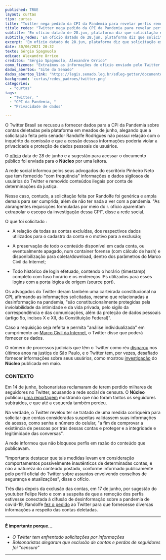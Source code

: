 ```yaml
---
published: TRUE
layout: curtas
tipo: curtas
title: "Twitter nega pedido da CPI da Pandemia para revelar perfis removidos"
titulo_redes: "Twitter nega pedido da CPI da Pandemia para revelar perfis removidos"
subtitle: 'Em ofício datado de 28.jun, plataforma diz que solicitação extrapola investigação da comissão'
subtitle_redes: 'Em ofício datado de 28.jun, plataforma diz que solicitação extrapola investigação da comissão'
excerpt: 'Em ofício datado de 28.jun, plataforma diz que solicitação extrapola investigação da comissã'
date: 30/06/2021 20:32
texto: Sérgio Spagnuolo
edicao: Alexandre Orrico
creditos: "Sérgio Spagnuolo, Alexandre Orrico"
como_fizemos: "Extraímos as informações de ofício enviado pelo Twitter à CPI da Pandemia. Não entramos em contato com o Senado nem com o Twitter antes de publicar."
dados_abertos: "Site do Senado"
dados_abertos_link: "https://legis.senado.leg.br/sdleg-getter/documento/download/908a96d9-2d86-4380-b111-8cc1c9fc2954"
background: 'curtas/redes_padroes/twitter.png'
categories:
  - "curtas"
tags:
  - "Twitter, "
  - "CPI da Pandemia, "
  - "Privacidade de dados"

---
```


O Twitter Brasil se recusou a fornecer dados para a CPI da Pandemia sobre contas deletadas pela plataforma em meados de junho, alegando que a solicitação feita pelo senador Randolfe Rodrigues não possui relação com o inquérito da comissão e que a cessão dessas informações poderia violar a privacidade e proteção de dados pessoais de usuários.

O [ofício](https://legis.senado.leg.br/sdleg-getter/documento/download/908a96d9-2d86-4380-b111-8cc1c9fc2954) data de 28 de junho e a sugestão para acessar o documento público foi enviada para o **Núcleo** por uma leitora.

A rede social informou pelos seus advogados do escritório Pinheiro Neto que tem fornecido "com frequência" informações e dados sigilosos de usuários do Twitter e removido conteúdos ilegais por conta de determinações da justiça.

Nesse caso, contudo, a solicitação feita por Randolfe foi genérica e ampla demais para ser cumprida, além de não ter nada a ver com a pandemia. "As abrangentes requisições formuladas por meio do r. ofício aparentam extrapolar o escopo da investigação dessa CPI", disse a rede social.

O que foi solicitado :

- A relação de todas as contas excluídas, dos respectivos dados utilizados para o cadastro da conta e o motivo para a exclusão;

- A preservação de todo o conteúdo disponível em cada conta, ou eventualmente apagado, num container forense (com cálculo de hash) e disponibilização para coleta/download, dentro dos parâmetros do Marco Civil da Internet;

- Todo histórico de login efetuado, contendo o horário (timestamp) completo com fuso horário e os endereços IPs utilizados para esses logins com a porta lógica de origem (source port).

Os advogados do Twitter deram também uma carteirada constitucional na CPI, afirmando as informações solicitadas, mesmo que relacionadas a desinformação na pandemia, "são constitucionalmente protegidas pela inviolabilidade da intimidade e da vida privada, pelo sigilo da correspondência e das comunicações, além da proteção de dados pessoais (artigo 5o, incisos X e XII, da Constituição Federal)".

Caso a requisição seja refeita e permita "análise individualizada" em cumprimento ao [Marco Civil da Internet](http://www.planalto.gov.br/ccivil_03/_ato2011-2014/2014/lei/l12965.htm), o Twitter disse que poderá fornecer os dados.

O número de processos judiciais que têm o Twitter como réu [disparou](https://nucleo.jor.br/curtas/2021-06-02-twitter-tjsp-processos-2020) nos últimos anos na justiça de São Paulo, e o Twitter tem, por vezes, desafiado fornecer informações sobre seus usuários, como mostrou [investigação](https://nucleo.jor.br/reportagem/2021-05-13-twitter-tjsp-processo-criminal) do **Núcleo** publicada em maio.

### CONTEXTO
Em 14 de junho, bolsonaristas reclamaram de terem perdido milhares de seguidores no Twitter, acusando a rede social de censura. O **Núcleo** publicou [uma reportagem](https://nucleo.jor.br/curtas/2021-06-14-twitter-direita-perdem-seguidores) mostrando que não foram tantos os seguidores subtraídos, e que até a esquerda também perdeu.

Na verdade, o Twitter revelou ter se tratado de uma medida corriqueira para solicitar que contas consideradas suspeitas validassem suas informações de acesso, como senha e número do celular, "a fim de comprovar a existência de pessoas por trás dessas contas e proteger e a integridade e legitimidade das conversas".

A rede informou que não bloqueou perfis em razão do conteúdo que publicavam.

"Importante destacar que tais medidas levam em consideração comportamentos possivelmente inautênticos de determinadas contas, e não a natureza do conteúdo postado, conforme informado publicamente pelo perfil oficial do Twitter sobre assuntos envolvendo conselhos de segurança e atualizações", disse o ofício.

Três dias depois da exclusão das contas, em 17 de junho, por sugestão do youtuber Felipe Neto e com a suspeita de que a remoção dos perfis estivesse conectada à difusão de desinformação sobre a pandemia de covid-19, Randolfe [fez o pedido](https://www1.folha.uol.com.br/colunas/painelsa/2021/06/senador-acata-dica-de-felipe-neto-e-pede-que-twitter-entregue-dados-de-usuario-suspeito-a-cpi.shtml) ao Twitter para que fornecesse diversas informações a respeito das contas deletadas.


---

#### É importante porque...

- *O Twitter tem enfrentado solicitações por informações*
- *Bolsonaristas alegaram que exclusão de contas e perdas de seguidores foi "censura"*

---
